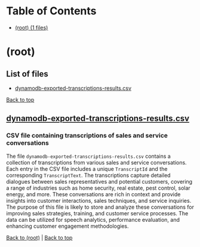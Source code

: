 # Table of Contents

- [(root) (1 files)](#root)
# (root)

## List of files

- [dynamodb-exported-transcriptions-results.csv](#dynamodbexportedtranscriptionsresultscsv)

[Back to top](#table-of-contents)

## [dynamodb-exported-transcriptions-results.csv](dynamodb-exported-transcriptions-results.csv)

### CSV file containing transcriptions of sales and service conversations

The file `dynamodb-exported-transcriptions-results.csv` contains a collection of transcriptions from various sales and service conversations. Each entry in the CSV file includes a unique `TranscriptId` and the corresponding `TranscriptText`. The transcriptions capture detailed dialogues between sales representatives and potential customers, covering a range of industries such as home security, real estate, pest control, solar energy, and more. These conversations are rich in context and provide insights into customer interactions, sales techniques, and service inquiries. The purpose of this file is likely to store and analyze these conversations for improving sales strategies, training, and customer service processes. The data can be utilized for speech analytics, performance evaluation, and enhancing customer engagement methodologies.

[Back to (root)](#root) | [Back to top](#table-of-contents)

